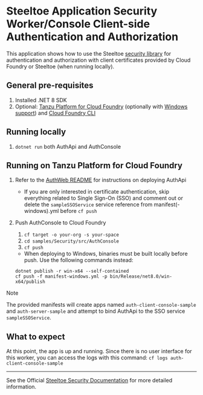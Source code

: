 # Steeltoe Application Security Worker/Console Client-side Authentication and Authorization

This application shows how to use the Steeltoe [security library](https://docs.steeltoe.io/api/v4/security/) for authentication and authorization with client certificates provided by Cloud Foundry or Steeltoe (when running locally).

## General pre-requisites

1. Installed .NET 8 SDK
1. Optional: [Tanzu Platform for Cloud Foundry](https://techdocs.broadcom.com/us/en/vmware-tanzu/platform/tanzu-platform-for-cloud-foundry/10-0/tpcf/concepts-overview.html)
   (optionally with [Windows support](https://techdocs.broadcom.com/us/en/vmware-tanzu/platform/tanzu-platform-for-cloud-foundry/10-0/tpcf/toc-tasw-install-index.html))
   and [Cloud Foundry CLI](https://github.com/cloudfoundry/cli)

## Running locally

1. `dotnet run` both AuthApi and AuthConsole

## Running on Tanzu Platform for Cloud Foundry

1. Refer to the [AuthWeb README](../AuthWeb/README.md) for instructions on deploying AuthApi
   * If you are only interested in certificate authentication, skip everything related to Single Sign-On (SSO) and comment out or delete the `sampleSSOService` service reference from manifest(-windows).yml before `cf push`

1. Push AuthConsole to Cloud Foundry
   1. `cf target -o your-org -s your-space`
   1. `cd samples/Security/src/AuthConsole`
   1. `cf push`
     * When deploying to Windows, binaries must be built locally before push. Use the following commands instead:

     ```shell
     dotnet publish -r win-x64 --self-contained
     cf push -f manifest-windows.yml -p bin/Release/net8.0/win-x64/publish
     ```

> [!NOTE]
> The provided manifests will create apps named `auth-client-console-sample` and `auth-server-sample`
> and attempt to bind AuthApi to the SSO service `sampleSSOService`.

## What to expect

At this point, the app is up and running. Since there is no user interface for this worker, you can access the logs with this command: `cf logs auth-client-console-sample`

---

See the Official [Steeltoe Security Documentation](https://docs.steeltoe.io/api/v4/security/) for more detailed information.
